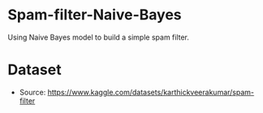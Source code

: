 # Spam-filter-Naive-Bayes
Using Naive Bayes model to build a simple spam filter.

# Dataset
- Source: https://www.kaggle.com/datasets/karthickveerakumar/spam-filter
